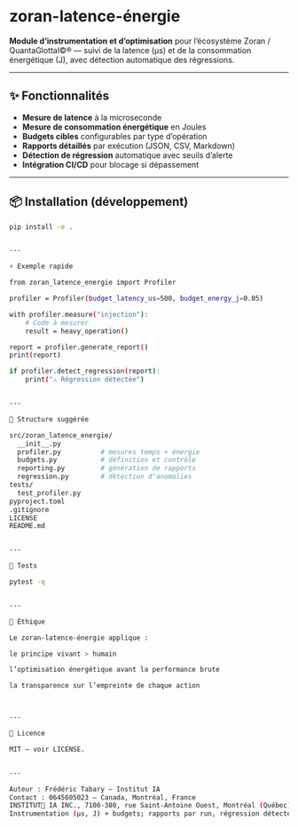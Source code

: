 # zoran-latence-énergie

**Module d’instrumentation et d’optimisation** pour l’écosystème Zoran / QuantaGlottal©® — suivi de la latence (µs) et de la consommation énergétique (J), avec détection automatique des régressions.

---

## ✨ Fonctionnalités
- **Mesure de latence** à la microseconde
- **Mesure de consommation énergétique** en Joules
- **Budgets cibles** configurables par type d’opération
- **Rapports détaillés** par exécution (JSON, CSV, Markdown)
- **Détection de régression** automatique avec seuils d’alerte
- **Intégration CI/CD** pour blocage si dépassement

---

## 📦 Installation (développement)
```bash
pip install -e .


---

⚡ Exemple rapide

from zoran_latence_energie import Profiler

profiler = Profiler(budget_latency_us=500, budget_energy_j=0.05)

with profiler.measure("injection"):
    # Code à mesurer
    result = heavy_operation()

report = profiler.generate_report()
print(report)

if profiler.detect_regression(report):
    print("⚠ Régression détectée")


---

🧱 Structure suggérée

src/zoran_latence_energie/
  __init__.py
  profiler.py          # mesures temps + énergie
  budgets.py           # définition et contrôle
  reporting.py         # génération de rapports
  regression.py        # détection d'anomalies
tests/
  test_profiler.py
pyproject.toml
.gitignore
LICENSE
README.md


---

🧪 Tests

pytest -q


---

🔐 Éthique

Le zoran-latence-énergie applique :

le principe vivant > humain

l’optimisation énergétique avant la performance brute

la transparence sur l’empreinte de chaque action



---

📜 Licence

MIT — voir LICENSE.


---

Auteur : Frédéric Tabary — Institut IA
Contact : 0645605023 — Canada, Montréal, France
INSTITUT🦋 IA INC., 7100-380, rue Saint-Antoine Ouest, Montréal (Québec) H2Y 3X7.# zoran-latency-energy
Instrumentation (µs, J) + budgets; rapports par run, régression détectée automatiquement.
